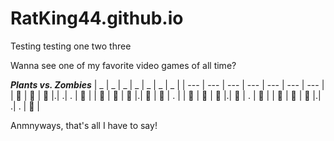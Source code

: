 # RatKing44.github.io

Testing testing one two three

Wanna see one of my favorite video games of all time?

***Plants vs. Zombies***
| _ | _ | _ | _ | _ | _ | _ |
| --- | --- | --- | --- | --- | --- | --- |
| 🛒 | 🌻 | 🌳 |.| .| . | 🧟 |
| 🛒 | 🌻 | 🌳 |.| 🌰 | 🧟 | . |
| 🛒 | 🌻 | 🌳 |.| 🌰 | . | 🧟 |
| 🛒 | 🌻 | 🌳 |.| .| . | 🧟 |


Anmnyways, that's all I have to say! 
